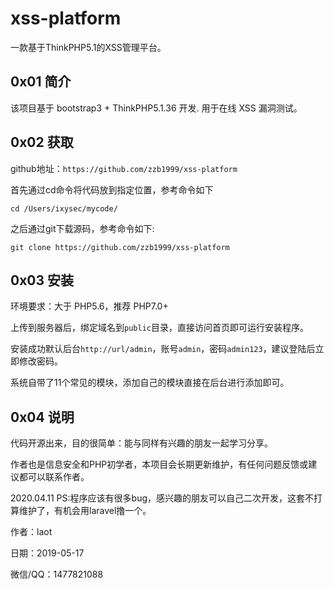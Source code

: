 # xss-platform
一款基于ThinkPHP5.1的XSS管理平台。

## 0x01 简介
该项目基于 bootstrap3 + ThinkPHP5.1.36 开发.
用于在线 XSS 漏洞测试。

## 0x02 获取
github地址：`https://github.com/zzb1999/xss-platform`

首先通过cd命令将代码放到指定位置，参考命令如下

```
cd /Users/ixysec/mycode/
```
之后通过git下载源码，参考命令如下:
```
git clone https://github.com/zzb1999/xss-platform
```

## 0x03 安装
环境要求：大于 PHP5.6，推荐 PHP7.0+

上传到服务器后，绑定域名到`public`目录，直接访问首页即可运行安装程序。

安装成功默认后台`http://url/admin`，账号`admin`，密码`admin123`，建议登陆后立即修改密码。

系统自带了11个常见的模块，添加自己的模块直接在后台进行添加即可。

## 0x04 说明
代码开源出来，目的很简单：能与同样有兴趣的朋友一起学习分享。

作者也是信息安全和PHP初学者，本项目会长期更新维护，有任何问题反馈或建议都可以联系作者。

2020.04.11
PS:程序应该有很多bug，感兴趣的朋友可以自己二次开发，这套不打算维护了，有机会用laravel撸一个。

作者：laot

日期：2019-05-17

微信/QQ：1477821088

